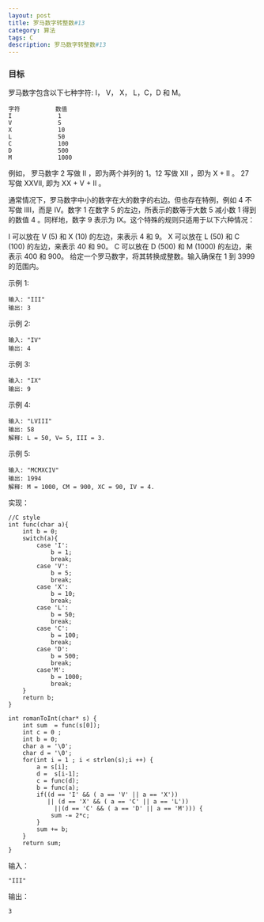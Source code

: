 ```yaml
---
layout: post
title: 罗马数字转整数#13
category: 算法
tags: C
description: 罗马数字转整数#13
--- 
```

### 目标

罗马数字包含以下七种字符: I， V， X， L，C，D 和 M。

	字符          数值
	I             1
	V             5
	X             10
	L             50
	C             100
	D             500
	M             1000
例如， 罗马数字 2 写做 II ，即为两个并列的 1。12 写做 XII ，即为 X + II 。 27 写做  XXVII, 即为 XX + V + II 。

通常情况下，罗马数字中小的数字在大的数字的右边。但也存在特例，例如 4 不写做 IIII，而是 IV。数字 1 在数字 5 的左边，所表示的数等于大数 5 减小数 1 得到的数值 4 。同样地，数字 9 表示为 IX。这个特殊的规则只适用于以下六种情况：

I 可以放在 V (5) 和 X (10) 的左边，来表示 4 和 9。
X 可以放在 L (50) 和 C (100) 的左边，来表示 40 和 90。 
C 可以放在 D (500) 和 M (1000) 的左边，来表示 400 和 900。
给定一个罗马数字，将其转换成整数。输入确保在 1 到 3999 的范围内。

示例 1:

	输入: "III"
	输出: 3
示例 2:

	输入: "IV"
	输出: 4
示例 3:

	输入: "IX"
	输出: 9
示例 4:

	输入: "LVIII"
	输出: 58
	解释: L = 50, V= 5, III = 3.
示例 5:

	输入: "MCMXCIV"
	输出: 1994
	解释: M = 1000, CM = 900, XC = 90, IV = 4.

实现：

	//C style
	int func(char a){
	    int b = 0;
	    switch(a){
	        case 'I':
	            b = 1;
	            break;
	        case 'V':
	            b = 5;
	            break;
	        case 'X':
	            b = 10;
	            break;
	        case 'L':
	            b = 50;
	            break;
	        case 'C':
	            b = 100;
	            break;
	        case 'D':
	            b = 500;
	            break;
	        case'M':
	            b = 1000;
	            break;
	    }
	    return b;
	}
	
	int romanToInt(char* s) {
	    int sum  = func(s[0]);
	    int c = 0 ;
	    int b = 0;
	    char a = '\0';
	    char d = '\0';
	    for(int i = 1 ; i < strlen(s);i ++) {
	        a = s[i];
	        d =  s[i-1];
	        c = func(d);
	        b = func(a);
	        if((d == 'I' && ( a == 'V' || a == 'X'))
	           || (d == 'X' && ( a == 'C' || a == 'L'))
	             ||(d == 'C' && ( a == 'D' || a == 'M'))) {
	            sum -= 2*c;
	        } 
	        sum += b;
	    }
	    return sum;
	}

输入：
	
	"III"

输出：

	3
